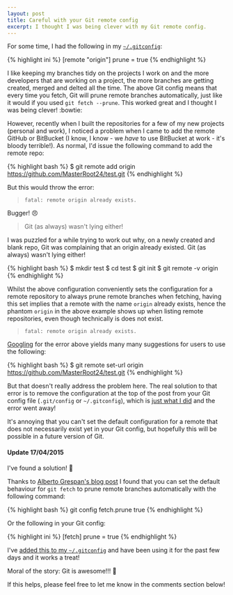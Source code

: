 ```yaml
---
layout: post
title: Careful with your Git remote config
excerpt: I thought I was being clever with my Git remote config.
---
```


For some time, I had the following in my [`~/.gitconfig`][1]:

{% highlight ini %}
[remote "origin"]
    prune = true
{% endhighlight %}

I like keeping my branches tidy on the projects I work on and the more developers that are working on a project, the
more branches are getting created, merged and delted all the time. The above Git config means that every time you
fetch, Git will prune remote branches automatically, just like it would if you used `git fetch --prune`. This worked
great and I thought I was being clever! :bowtie:

However, recently when I built the repositories for a few of my new projects (personal and work), I noticed a problem
when I came to add the remote GitHub or BitBucket (I know, I know - we *have* to use BitBucket at work - it's bloody
terrible!). As normal, I'd issue the following command to add the remote repo:

{% highlight bash %}
$ git remote add origin https://github.com/MasterRoot24/test.git
{% endhighlight %}

But this would throw the error:

> `fatal: remote origin already exists.`

Bugger! :angry:

> Git (as always) wasn't lying either!

I was puzzled for a while trying to work out why, on a newly created and blank repo, Git was complaining that an
origin already existed. Git (as always) wasn't lying either!

{% highlight bash %}
$ mkdir test
$ cd test
$ git init
$ git remote -v
origin
{% endhighlight %}

Whilst the above configuration conveniently sets the configuration for a remote repository to always prune remote
branches when fetching, having this set implies that a remote with the name `origin` already exists, hence the
phantom `origin` in the above example shows up when listing remote repositories, even though technically is does not
exist.

> `fatal: remote origin already exists.`

[Googling][2] for the error above yields many many suggestions for users to use the following:

{% highlight bash %}
$ git remote set-url origin https://github.com/MasterRoot24/test.git
{% endhighlight %}

But that doesn't really address the problem here. The real solution to that error is to remove the configuration at
the top of the post from your Git config file (`.git/config` or `~/.gitconfig`), which is [just what I did][3] and the
error went away!

It's annoying that you can't set the default configuration for a remote that does not necessarily exist yet in your Git
config, but hopefully this will be possible in a future version of Git.

#### Update 17/04/2015
I've found a solution! :tada:

Thanks to [Alberto Grespan's blog post][4] I found that you can set the default behaviour for `git fetch` to prune
remote branches automatically with the following command:

{% highlight bash %}
git config fetch.prune true
{% endhighlight %}

Or the following in your Git config:

{% highlight ini %}
[fetch]
  prune = true
{% endhighlight %}

I've [added this to my `~/.gitconfig`][5] and have been using it for the past few days and it works a treat!

Moral of the story: Git is awesome!!! :metal:

If this helps, please feel free to let me know in the comments section below!

[1]: https://github.com/MasterRoot24/dotfiles/blob/master/home/.gitconfig
[2]: https://www.google.co.uk/#q=fatal:+remote+origin+already+exists.
[3]: https://github.com/MasterRoot24/dotfiles/commit/f2d9ea2fdfbb31c762ea3523d2a59c83735d406e
[4]: http://albertogrespan.com/blog/always-prune-remote-tracking-branches/
[5]: https://github.com/MasterRoot24/dotfiles/commit/5ba637fd18da75e9f159a7186c9a01a975b6bcab
